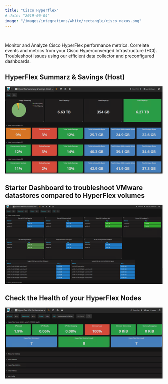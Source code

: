 ```yaml
---
title: "Cisco Hyperflex"
# date: "2019-06-04"
image: "/images/integrations/white/rectangle/cisco_nexus.png"
---
```


 

<!-- ![Cisco_Hyperflex](/images/integrations/white/rectangle/cisco_nexus.png) -->



Monitor and Analyze Cisco HyperFlex performance metrics. Correlate events and metrics from your Cisco Hyperconverged Infrastructure (HCI). Troubleshoot issues using our efficient data collector and preconfigured dashboards.

## HyperFlex Summarz & Savings (Host)

![Hyperflex Summary And Savings (Host)](/images/integrations/posts//hostsavings-1024x567.png)


## Starter Dashboard to troubleshoot VMware datastores compared to HyperFlex volumes


![Starter VMware Datasotres HX](/images/integrations/posts//VM_vs_HX-Datastores-1024x516.png)


## Check the Health of your HyperFlex Nodes


![Hyperflex VM Performance](/images/integrations/posts//single_Node_health-1024x462.png)